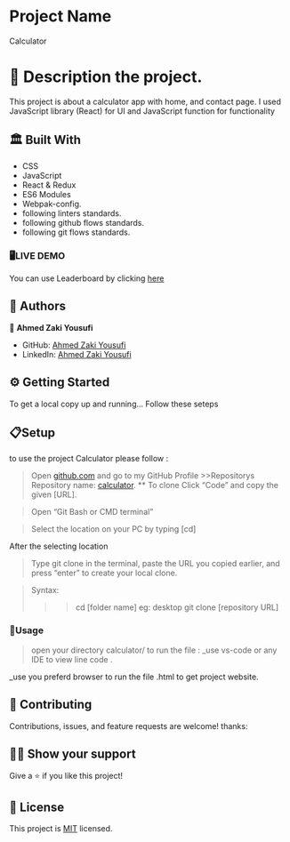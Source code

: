 # Project Name

Calculator

# 📜 Description the project.
This project is about a calculator app with home, and contact page. I used JavaScript library (React) for UI and JavaScript function for functionality
## 🏛 Built With

- CSS
- JavaScript
- React & Redux
- ES6 Modules
- Webpak-config.
- following linters standards.
- following github flows standards.
- following git flows standards.


### 🖥️LIVE DEMO
You can use Leaderboard by clicking [here]()

## 📑 Authors

👤 **Ahmed Zaki Yousufi**
- GitHub: [Ahmed Zaki Yousufi](https://github.com/zakiyousufi)
- LinkedIn: [Ahmed Zaki Yousufi](https://www.linkedin.com/in/ahmadzaki-yousufi-055214217/)


## ⚙ Getting Started

To get a local copy up and running... 
Follow these seteps

  ## 📋Setup
to use the project Calculator please follow :
 >Open [github.com](https://github.com) and go to my GitHub Profile >>Repositorys
 Repository name: [calculator](https://github.com/zakiyousufi/calculator).
 ** To clone
 >Click “Code” and copy the given [URL].

 >Open “Git Bash or CMD terminal”

 >Select the location on your PC by typing [cd]    

After the selecting location

 >Type git clone in the terminal, paste the URL you copied earlier, and press “enter” to create your local clone.

 >Syntax:
  >>> cd [folder name] eg: desktop 
  >>> git clone [repository URL]

### 🔌Usage

>open your directory calculator/
to run the file :
_use vs-code or any IDE  to view line code .

_use you preferd browser to run the file .html to get project website.

## 🤝 Contributing

Contributions, issues, and feature requests are welcome!
thanks:

## 🙏🏻 Show your support

Give a ⭐️ if you like this project!

## 📝 License

This project is [MIT](./MIT.md) licensed.
